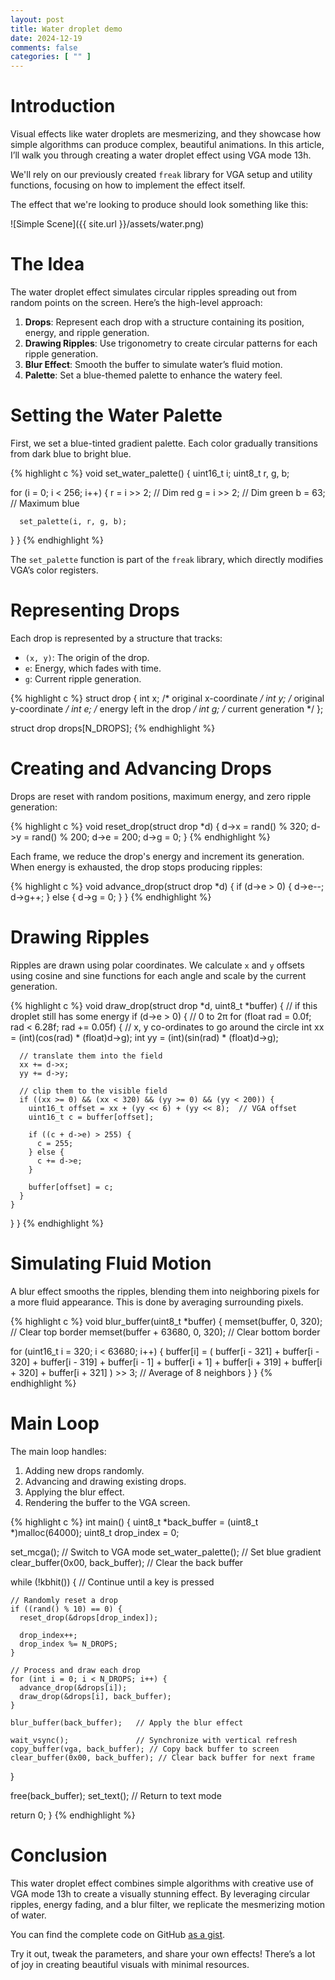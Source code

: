 ```yaml
---
layout: post
title: Water droplet demo
date: 2024-12-19
comments: false
categories: [ "" ]
---
```


# Introduction

Visual effects like water droplets are mesmerizing, and they showcase how simple algorithms can produce complex, beautiful 
animations. In this article, I’ll walk you through creating a water droplet effect using VGA mode 13h.

We'll rely on our previously created `freak` library for VGA setup and utility functions, focusing on how to implement 
the effect itself. 

The effect that we're looking to produce should look something like this:

![Simple Scene]({{ site.url }}/assets/water.png)

# The Idea

The water droplet effect simulates circular ripples spreading out from random points on the screen. Here’s the high-level approach:
1. **Drops**: Represent each drop with a structure containing its position, energy, and ripple generation.
2. **Drawing Ripples**: Use trigonometry to create circular patterns for each ripple generation.
3. **Blur Effect**: Smooth the buffer to simulate water’s fluid motion.
4. **Palette**: Set a blue-themed palette to enhance the watery feel.

# Setting the Water Palette

First, we set a blue-tinted gradient palette. Each color gradually transitions from dark blue to bright blue.

{% highlight c %}
void set_water_palette() {
  uint16_t i;
  uint8_t r, g, b;

  for (i = 0; i < 256; i++) {
      r = i >> 2;  // Dim red
      g = i >> 2;  // Dim green
      b = 63;      // Maximum blue

      set_palette(i, r, g, b);
  }
}
{% endhighlight %}

The `set_palette` function is part of the `freak` library, which directly modifies VGA’s color registers.

# Representing Drops

Each drop is represented by a structure that tracks:
- `(x, y)`: The origin of the drop.
- `e`: Energy, which fades with time.
- `g`: Current ripple generation.

{% highlight c %}
struct drop {
  int x;    /* original x-coordinate */
  int y;    /* original y-coordinate */
  int e;    /* energy left in the drop */
  int g;    /* current generation */
};

struct drop drops[N_DROPS];
{% endhighlight %}

# Creating and Advancing Drops

Drops are reset with random positions, maximum energy, and zero ripple generation:

{% highlight c %}
void reset_drop(struct drop *d) {
  d->x = rand() % 320;
  d->y = rand() % 200;
  d->e = 200;
  d->g = 0;
}
{% endhighlight %}

Each frame, we reduce the drop's energy and increment its generation. When energy is exhausted, the drop stops producing ripples:

{% highlight c %}
void advance_drop(struct drop *d) {
  if (d->e > 0) {
    d->e--;
    d->g++;
  } else {
    d->g = 0;
  }
}
{% endhighlight %}

# Drawing Ripples

Ripples are drawn using polar coordinates. We calculate `x` and `y` offsets using cosine and sine functions for each 
angle and scale by the current generation.

{% highlight c %}
void draw_drop(struct drop *d, uint8_t *buffer) {
  // if this droplet still has some energy
  if (d->e > 0) {
    // 0 to 2π
    for (float rad = 0.0f; rad < 6.28f; rad += 0.05f) { 
      // x, y co-ordinates to go around the circle
      int xx = (int)(cos(rad) * (float)d->g);
      int yy = (int)(sin(rad) * (float)d->g);

      // translate them into the field
      xx += d->x;
      yy += d->y;

      // clip them to the visible field
      if ((xx >= 0) && (xx < 320) && (yy >= 0) && (yy < 200)) {
        uint16_t offset = xx + (yy << 6) + (yy << 8);  // VGA offset
        uint16_t c = buffer[offset];

        if ((c + d->e) > 255) {
          c = 255;
        } else {
          c += d->e;
        }

        buffer[offset] = c;
      }
    }
  }
}
{% endhighlight %}

# Simulating Fluid Motion

A blur effect smooths the ripples, blending them into neighboring pixels for a more fluid appearance. This is done by 
averaging surrounding pixels.

{% highlight c %}
void blur_buffer(uint8_t *buffer) {
  memset(buffer, 0, 320);         // Clear top border
  memset(buffer + 63680, 0, 320); // Clear bottom border

  for (uint16_t i = 320; i < 63680; i++) {
    buffer[i] = (
        buffer[i - 321] + buffer[i - 320] + buffer[i - 319] +
        buffer[i - 1]   + buffer[i + 1]   +
        buffer[i + 319] + buffer[i + 320] + buffer[i + 321]
    ) >> 3;  // Average of 8 neighbors
  }
}
{% endhighlight %}

# Main Loop

The main loop handles:
1. Adding new drops randomly.
2. Advancing and drawing existing drops.
3. Applying the blur effect.
4. Rendering the buffer to the VGA screen.

{% highlight c %}
int main() {
  uint8_t *back_buffer = (uint8_t *)malloc(64000);
  uint8_t drop_index = 0;

  set_mcga();              // Switch to VGA mode
  set_water_palette();     // Set blue gradient
  clear_buffer(0x00, back_buffer); // Clear the back buffer

  while (!kbhit()) { // Continue until a key is pressed

    // Randomly reset a drop
    if ((rand() % 10) == 0) {
      reset_drop(&drops[drop_index]);

      drop_index++;
      drop_index %= N_DROPS;
    }

    // Process and draw each drop
    for (int i = 0; i < N_DROPS; i++) {
      advance_drop(&drops[i]);
      draw_drop(&drops[i], back_buffer);
    }

    blur_buffer(back_buffer);   // Apply the blur effect

    wait_vsync();               // Synchronize with vertical refresh
    copy_buffer(vga, back_buffer); // Copy back buffer to screen
    clear_buffer(0x00, back_buffer); // Clear back buffer for next frame
  }

  free(back_buffer);
  set_text(); // Return to text mode

  return 0;
}
{% endhighlight %}

# Conclusion

This water droplet effect combines simple algorithms with creative use of VGA mode 13h to create a visually stunning effect. By leveraging circular ripples, energy fading, and a blur filter, we replicate the mesmerizing motion of water.

You can find the complete code on GitHub [as a gist](https://gist.github.com/tuttlem/e4546f09252406624615283bd871d67e).

Try it out, tweak the parameters, and share your own effects! There’s a lot of joy in creating beautiful visuals with minimal resources.
